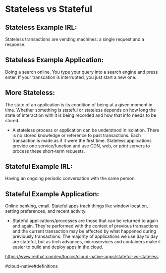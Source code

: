 # Stateless vs Stateful

## Stateless Example IRL: 
Stateless transactions are vending machines: a single request and a response.

## Stateless Example Application:
Doing a search online. You type your query into a search engine and press enter. If your transcation is interrupted, you just start a new one.

## More Stateless:
The state of an application is its condition of being at a given moment in time.
Whether something is stateful or stateless depends on how long the state of interaction with it is being recorded and how that info needs to be stored. 

* A stateless process or application can be understood in isolation. There is no stored knowledge or reference to past transactions. 
Each transaction is made as if it were the first time. Stateless applications provide one service/function and use CDN, web, or print servers to process these short-term requests. 

## Stateful Example IRL: 
Having an ongoing periodic conversation with the same person. 

## Stateful Example Application: 
Online banking, email. Stateful apps track things like window location, setting preferences, and recent activity. 

* Stateful applications/processes are those that can be returned to again and again. They're performed with the context of previous transactions and the current transaction may be affected by what happened during previously transactions. 
The majority of applications we use day to day are stateful, but as tech advances, microservices and containers make it easier to build and deploy apps in the cloud.

https://www.redhat.com/en/topics/cloud-native-apps/stateful-vs-stateless

#cloud-native#definitions
